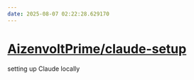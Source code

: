 ```yaml
---
date: 2025-08-07 02:22:28.629170
---
```


# [AizenvoltPrime/claude-setup](https://github.com/AizenvoltPrime/claude-setup)

setting up Claude locally